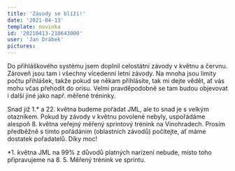```yaml
---
title: 'Závody se blíží!'
date: '2021-04-13'
template: novinka
id: '20210413-210643000'
user: 'Jan Drábek'
pictures:
---
```

Do přihláškového systému jsem doplnil celostátní závody v květnu a červnu. Zároveň jsou tam i všechny vícedenní letní závody. Na mnoha jsou limity počtu přihlášek, takže pokud se někam přihlásíte, tak mi dejte vědět, ať vás mohu včas přehodit do orisu. Velmi pravděpodobně se tam budou objevovat i další jiné jako např. měřené tréninky.

Snad již 1.* a 22. května budeme pořádat JML, ale to snad je s velkým otazníkem. Pokud by závody v květnu povolené nebyly, uspořádáme alespoň 8. května veřejný měřený sprintový trénink na Vinohradech. Prosím předběžně s tímto pořádáním (oblastních závodů) počítejte, ať máme dostatek pořadatelů. Díky moc!

*1. května JML na 99% z důvodů platných narízení nebude, místo toho připravujeme na 8. 5. Měřený trénink ve sprintu.
